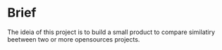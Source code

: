 # Brief
The ideia of this project is to build a small product to compare similatiry beetween two or more opensources projects.